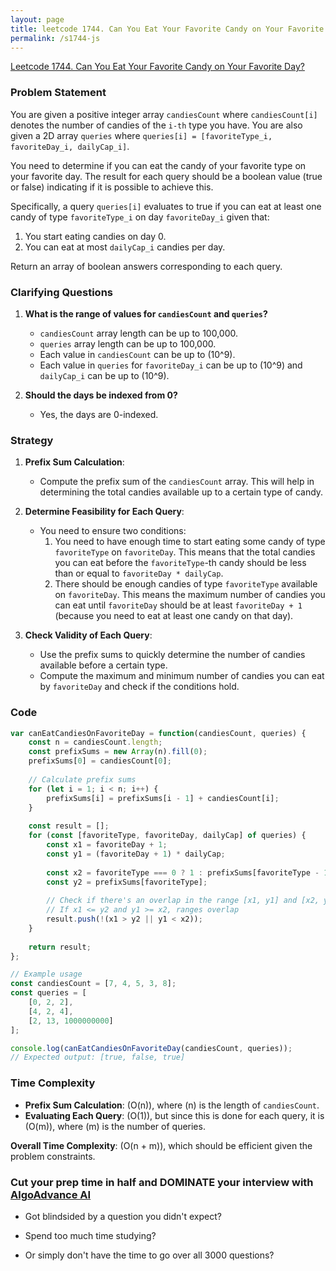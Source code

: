```yaml
---
layout: page
title: leetcode 1744. Can You Eat Your Favorite Candy on Your Favorite Day?
permalink: /s1744-js
---
```

[Leetcode 1744. Can You Eat Your Favorite Candy on Your Favorite Day?](https://algoadvance.github.io/algoadvance/l1744)
### Problem Statement

You are given a positive integer array `candiesCount` where `candiesCount[i]` denotes the number of candies of the `i-th` type you have. You are also given a 2D array `queries` where `queries[i] = [favoriteType_i, favoriteDay_i, dailyCap_i]`.

You need to determine if you can eat the candy of your favorite type on your favorite day. The result for each query should be a boolean value (true or false) indicating if it is possible to achieve this.

Specifically, a query `queries[i]` evaluates to true if you can eat at least one candy of type `favoriteType_i` on day `favoriteDay_i` given that:
1. You start eating candies on day 0.
2. You can eat at most `dailyCap_i` candies per day.

Return an array of boolean answers corresponding to each query.

### Clarifying Questions
1. **What is the range of values for `candiesCount` and `queries`?**
   - `candiesCount` array length can be up to 100,000.
   - `queries` array length can be up to 100,000.
   - Each value in `candiesCount` can be up to \(10^9\).
   - Each value in `queries` for `favoriteDay_i` can be up to \(10^9\) and `dailyCap_i` can be up to \(10^9\).

2. **Should the days be indexed from 0?**
   - Yes, the days are 0-indexed.

### Strategy
1. **Prefix Sum Calculation**:
   - Compute the prefix sum of the `candiesCount` array. This will help in determining the total candies available up to a certain type of candy.
   
2. **Determine Feasibility for Each Query**:
   - You need to ensure two conditions:
     1. You need to have enough time to start eating some candy of type `favoriteType` on `favoriteDay`. This means that the total candies you can eat before the `favoriteType`-th candy should be less than or equal to `favoriteDay * dailyCap`.
     2. There should be enough candies of type `favoriteType` available on `favoriteDay`. This means the maximum number of candies you can eat until `favoriteDay` should be at least `favoriteDay + 1` (because you need to eat at least one candy on that day).

3. **Check Validity of Each Query**:
   - Use the prefix sums to quickly determine the number of candies available before a certain type.
   - Compute the maximum and minimum number of candies you can eat by `favoriteDay` and check if the conditions hold.

### Code

```javascript
var canEatCandiesOnFavoriteDay = function(candiesCount, queries) {
    const n = candiesCount.length;
    const prefixSums = new Array(n).fill(0);
    prefixSums[0] = candiesCount[0];
    
    // Calculate prefix sums
    for (let i = 1; i < n; i++) {
        prefixSums[i] = prefixSums[i - 1] + candiesCount[i];
    }
    
    const result = [];
    for (const [favoriteType, favoriteDay, dailyCap] of queries) {
        const x1 = favoriteDay + 1;
        const y1 = (favoriteDay + 1) * dailyCap;
        
        const x2 = favoriteType === 0 ? 1 : prefixSums[favoriteType - 1] + 1;
        const y2 = prefixSums[favoriteType];
        
        // Check if there's an overlap in the range [x1, y1] and [x2, y2]
        // If x1 <= y2 and y1 >= x2, ranges overlap
        result.push(!(x1 > y2 || y1 < x2));
    }
    
    return result;
};

// Example usage
const candiesCount = [7, 4, 5, 3, 8];
const queries = [
    [0, 2, 2],
    [4, 2, 4],
    [2, 13, 1000000000]
];

console.log(canEatCandiesOnFavoriteDay(candiesCount, queries));
// Expected output: [true, false, true]
```

### Time Complexity
- **Prefix Sum Calculation**: \(O(n)\), where \(n\) is the length of `candiesCount`.
- **Evaluating Each Query**: \(O(1)\), but since this is done for each query, it is \(O(m)\), where \(m\) is the number of queries.

**Overall Time Complexity**: \(O(n + m)\), which should be efficient given the problem constraints.


### Cut your prep time in half and DOMINATE your interview with [AlgoAdvance AI](https://algoAdvance.com)

- Got blindsided by a question you didn't expect?

- Spend too much time studying?

- Or simply don't have the time to go over all 3000 questions?

